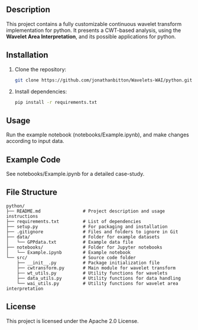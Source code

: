 ## **Description**
This project contains a fully customizable continuous wavelet transform implementation for python.
It presents a CWT-based analysis, using the **Wavelet Area Interpretation**, and its possible applications for python.

## Installation
1. Clone the repository:
   ```bash
   git clone https://github.com/jonathanbitton/Wavelets-WAI/python.git
2. Install dependencies:
   ```bash
   pip install -r requirements.txt

## Usage
Run the example notebook (notebooks/Example.ipynb), and make changes according to input data. 

## Example Code
See notebooks/Example.ipynb for a detailed case-study.

## File Structure
```
python/
├── README.md                # Project description and usage instructions
├── requirements.txt         # List of dependencies
├── setup.py                 # For packaging and installation
├── .gitignore               # Files and folders to ignore in Git
├── data/                    # Folder for example datasets
│   └── GPPdata.txt          # Example data file
├── notebooks/               # Folder for Jupyter notebooks
│   └── Example.ipynb        # Example notebook
└── src/                     # Source code folder
    ├── __init__.py          # Package initialization file
    ├── cwtransform.py       # Main module for wavelet transform
    ├── wt_utils.py          # Utility functions for wavelets
    ├── data_utils.py        # Utility functions for data handling
    └── wai_utils.py         # Utility functions for wavelet area interpretation
```

## License
This project is licensed under the Apache 2.0 License.
